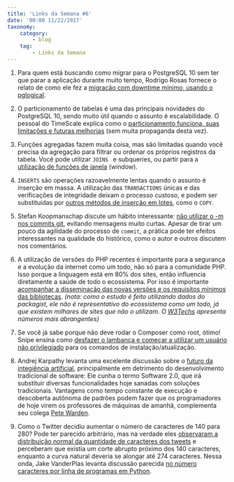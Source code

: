 ```yaml
---
title: 'Links da Semana #6'
date: '00:00 11/22/2017'
taxonomy:
    category:
        - blog
    tag:
        - Links da Semana
---
```


1. Para quem está buscando como migrar para o PostgreSQL 10 sem ter que parar a aplicação durante muito tempo, Rodrigo Rosas fornece o relato de como ele fez a [migração com downtime mínimo, usando o pglogical](https://rosenfeld.herokuapp.com/en/articles/infrastructure/2017-11-10-upgrading-postgresql-from-9-6-to-10-with-minimal-downtime-using-pglogical).  

1. O particionamento de tabelas é uma das principais novidades do PostgreSQL 10, sendo muito útil quando o assunto é escalabilidade. O pessoal do TimeScale explica como o [particionamento funciona, suas limitações e futuras melhorias](https://blog.timescale.com/scaling-partitioning-data-postgresql-10-explained-cd48a712a9a1) (sem muita propaganda desta vez).

1. Funções agregadas fazem muita coisa, mas são limitadas quando você precisa da agregação para filtrar ou ordenar os próprios registros da tabela. Você pode utilizar `JOINS ` e subqueries, ou partir para a [utilização de funções de janela](http://mjk.space/advanced-sql-window-functions/) (window).

1. `INSERTS` são operações razoavelmente lentas quando o assunto é inserção em massa. A utilização das `TRANSACTIONS` únicas e das verificações de integridade deixam o processo custoso, e podem ser substituídas por [outros métodos de inserção em lotes](https://www.citusdata.com/blog/2017/11/08/faster-bulk-loading-in-postgresql-with-copy/), como o `COPY`.

1. Stefan Koopmanschap discute um hábito interessante: [não utilizar o -m nos commits git](https://leftontheweb.com/blog/2017/11/10/One-year-without-m/), evitando mensagens muito curtas. Apesar de tirar um pouco da agilidade do processo de `commit`, a prática pode ter efeitos interessantes na qualidade do histórico, como o autor e outros discutem nos comentários.

1. A utilização de versões do PHP recentes é importante para a segurança e a evolução da internet como um todo, não só para a comunidade PHP. Isso porque a linguagem está em 80% dos sites, então influencia diretamente a saúde de todo o ecossistema. Por isso é importante [acompanhar a disseminação das novas versões e os requisitos mínimos das bibliotecas](https://seld.be/notes/php-versions-stats-2017-2-edition). *(nota: como o estudo é feito utilizando dados do packagist, ele não é representativo do ecossistema como um todo, já que existem milhares de sites que não o utilizam. O [W3Techs](https://w3techs.com/technologies/details/pl-php/all/all) apresenta números mais abrangentes)*   

1. Se você já sabe porque não deve rodar o Composer como root, ótimo! Snipe ensina como [desfazer o lambança e começar a utilizar um usuário não privilegiado](https://snipe.net/2017/11/15/so-you-ran-composer-as-root/) para os comandos de instalação/atualização.  

1. Andrej Karpathy levanta uma excelente discussão sobre o [futuro da integiência artificial](https://medium.com/@karpathy/software-2-0-a64152b37c35), principalmente em detrimento do desenvolvimento tradicional de software: Ele cunha o termo Software 2.0, que irá substituir diversas funcionalidades hoje sanadas com soluções tradicionais. Vantagens como tempo constante de execução e descoberta autônoma de padrões podem fazer que os programadores de hoje virem os professores de máquinas de amanhã, complementa seu colega [Pete Warden](https://petewarden.com/2017/11/13/deep-learning-is-eating-software/).  

1. Como o Twitter decidiu aumentar o número de caracteres de 140 para 280? Pode ter parecido arbitrário, mas na verdade eles [observaram a distribuição normal da quantidade de caracteres dos tweets](https://blog.twitter.com/engineering/en_us/topics/insights/2017/Our-Discovery-of-Cramming.html) e perceberam que existia um corte abrupto próximo dos 140 caracteres, enquanto a curva natural deveria se alongar até 274 caracteres. Nessa onda, Jake VanderPlas levanta discussão parecida [no número caracteres por linha de programas em Python](http://jakevdp.github.io/blog/2017/11/09/exploring-line-lengths-in-python-packages/).  
